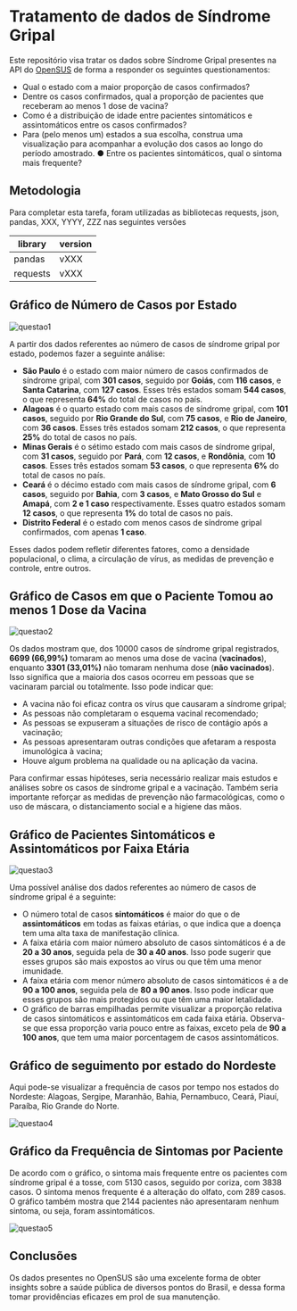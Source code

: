 # Tratamento de dados de Síndrome Gripal

Este repositório visa tratar os dados sobre Síndrome Gripal presentes na API do [OpenSUS](https://opendatasus.saude.gov.br) de forma a responder os seguintes questionamentos:
 
* Qual o estado com a maior proporção de casos confirmados?
* Dentre os casos confirmados, qual a proporção de pacientes que
receberam ao menos 1 dose de vacina?
* Como é a distribuição de idade entre pacientes sintomáticos e
assintomáticos entre os casos confirmados?
* Para (pelo menos um) estados a sua escolha, construa uma
visualização para acompanhar a evolução dos casos ao longo do
período amostrado.
● Entre os pacientes sintomáticos, qual o sintoma mais frequente?

## Metodologia

Para completar esta tarefa, foram utilizadas as bibliotecas requests, json, pandas, XXX, YYYY, ZZZ nas seguintes versões

|library|version|
|---|---|
|pandas|vXXX|
|requests|vXXX|

## Gráfico de Número de Casos por Estado
![questao1](https://github.com/paulodtn/sindrome-gripal/blob/main/imagens/ocorrencia_por_UF_07-05-2023_18-27-54.png)

A partir dos dados referentes ao número de casos de síndrome gripal por estado, podemos fazer a seguinte análise:


- **São Paulo** é o estado com maior número de casos confirmados de síndrome gripal, com **301 casos**, seguido por **Goiás**, com **116 casos**, e **Santa Catarina**, com **127 casos**. Esses três estados somam **544 casos**, o que representa **64%** do total de casos no país.
- **Alagoas** é o quarto estado com mais casos de síndrome gripal, com **101 casos**, seguido por **Rio Grande do Sul**, com **75 casos**, e **Rio de Janeiro**, com **36 casos**. Esses três estados somam **212 casos**, o que representa **25%** do total de casos no país.
- **Minas Gerais** é o sétimo estado com mais casos de síndrome gripal, com **31 casos**, seguido por **Pará**, com **12 casos**, e **Rondônia**, com **10 casos**. Esses três estados somam **53 casos**, o que representa **6%** do total de casos no país.
- **Ceará** é o décimo estado com mais casos de síndrome gripal, com **6 casos**, seguido por **Bahia**, com **3 casos**, e **Mato Grosso do Sul** e **Amapá**, com **2 e 1 caso** respectivamente. Esses quatro estados somam **12 casos**, o que representa **1%** do total de casos no país.
- **Distrito Federal** é o estado com menos casos de síndrome gripal confirmados, com apenas **1 caso**.


Esses dados podem refletir diferentes fatores, como a densidade populacional, o clima, a circulação de vírus, as medidas de prevenção e controle, entre outros.

## Gráfico de Casos em que o Paciente Tomou ao menos 1 Dose da Vacina

![questao2](https://github.com/paulodtn/sindrome-gripal/blob/main/imagens/ocorrencia_vacinados_por_UF_07-05-2023_18-27-54.png)

Os dados mostram que, dos 10000 casos de síndrome gripal registrados, **6699 (66,99%)** tomaram ao menos uma dose de vacina (**vacinados**), enquanto **3301 (33,01%)** não tomaram nenhuma dose (**não vacinados**). Isso significa que a maioria dos casos ocorreu em pessoas que se vacinaram parcial ou totalmente. Isso pode indicar que:

- A vacina não foi eficaz contra os vírus que causaram a síndrome gripal;
- As pessoas não completaram o esquema vacinal recomendado;
- As pessoas se expuseram a situações de risco de contágio após a vacinação;
- As pessoas apresentaram outras condições que afetaram a resposta imunológica à vacina;
- Houve algum problema na qualidade ou na aplicação da vacina.

Para confirmar essas hipóteses, seria necessário realizar mais estudos e análises sobre os casos de síndrome gripal e a vacinação. Também seria importante reforçar as medidas de prevenção não farmacológicas, como o uso de máscara, o distanciamento social e a higiene das mãos.

## Gráfico de Pacientes Sintomáticos e Assintomáticos por Faixa Etária

![questao3](https://github.com/paulodtn/sindrome-gripal/blob/main/imagens/ocorrencia_por_idade_vacina_07-05-2023_18-27-54.png)

Uma possível análise dos dados referentes ao número de casos de síndrome gripal é a seguinte:

- O número total de casos **sintomáticos** é maior do que o de **assintomáticos** em todas as faixas etárias, o que indica que a doença tem uma alta taxa de manifestação clínica.
- A faixa etária com maior número absoluto de casos sintomáticos é a de **20 a 30 anos**, seguida pela de **30 a 40 anos**. Isso pode sugerir que esses grupos são mais expostos ao vírus ou que têm uma menor imunidade.
- A faixa etária com menor número absoluto de casos sintomáticos é a de **90 a 100 anos**, seguida pela de **80 a 90 anos**. Isso pode indicar que esses grupos são mais protegidos ou que têm uma maior letalidade.
- O gráfico de barras empilhadas permite visualizar a proporção relativa de casos sintomáticos e assintomáticos em cada faixa etária. Observa-se que essa proporção varia pouco entre as faixas, exceto pela de **90 a 100 anos**, que tem uma maior porcentagem de casos assintomáticos.

## Gráfico de seguimento por estado do Nordeste

Aqui pode-se visualizar a frequência de casos por tempo nos estados do Nordeste: Alagoas, Sergipe, Maranhão, Bahia, Pernambuco, Ceará, Piauí, Paraíba, Rio Grande do Norte.

![questao4](https://github.com/paulodtn/sindrome-gripal/blob/main/imagens/evolucao_ne_07-05-2023_18-27-54.png)


## Gráfico da Frequência de Sintomas por Paciente

De acordo com o gráfico, o sintoma mais frequente entre os pacientes com síndrome gripal é a tosse, com 5130 casos, seguido por coriza, com 3838 casos. O sintoma menos frequente é a alteração do olfato, com 289 casos. O gráfico também mostra que 2144 pacientes não apresentaram nenhum sintoma, ou seja, foram assintomáticos.

![questao5](https://github.com/paulodtn/sindrome-gripal/blob/main/imagens/frequencia_sintomas_07-05-2023_18-27-54.png)

## Conclusões

Os dados presentes no OpenSUS são uma excelente forma de obter insights sobre a saúde pública de diversos pontos do Brasil, e dessa forma tomar providências eficazes em prol de sua manutenção. 


